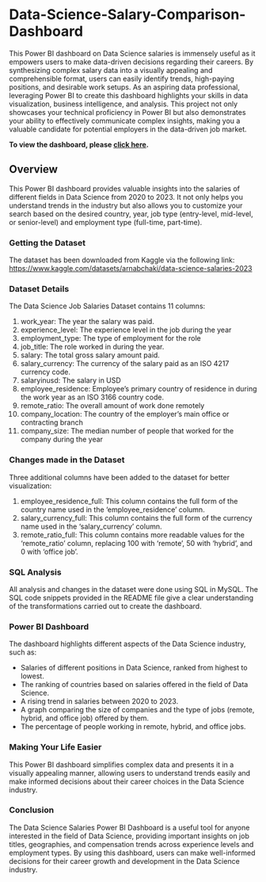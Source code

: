 # Data-Science-Salary-Comparison-Dashboard

 This Power BI dashboard on Data Science salaries is immensely useful as it empowers users to make data-driven decisions regarding their careers. By synthesizing complex salary data into a visually appealing and comprehensible format, users can easily identify trends, high-paying positions, and desirable work setups. As an aspiring data professional, leveraging Power BI to create this dashboard highlights your skills in data visualization, business intelligence, and analysis. This project not only showcases your technical proficiency in Power BI but also demonstrates your ability to effectively communicate complex insights, making you a valuable candidate for potential employers in the data-driven job market.

**To view the dashboard, please <a href="https://app.powerbi.com/view?r=eyJrIjoiZTdlNzExNDktM2RkMi00MzBhLTljYmUtNmQ0Mjc2MzlhNzZlIiwidCI6ImE5ZGQ1OTEwLTZmMTktNDk5My04OGUyLWI0ZGMyZmQyZjhmYSJ9">click here</a>.**


## Overview

This Power BI dashboard provides valuable insights into the salaries of different fields in Data Science from 2020 to 2023. It not only helps you understand trends in the industry but also allows you to customize your search based on the desired country, year, job type (entry-level, mid-level, or senior-level) and employment type (full-time, part-time).

### Getting the Dataset

The dataset has been downloaded from Kaggle via the following link:
https://www.kaggle.com/datasets/arnabchaki/data-science-salaries-2023

### Dataset Details

The Data Science Job Salaries Dataset contains 11 columns:

1. work_year: The year the salary was paid.
2. experience_level: The experience level in the job during the year
3. employment_type: The type of employment for the role
4. job_title: The role worked in during the year.
5. salary: The total gross salary amount paid.
6. salary_currency: The currency of the salary paid as an ISO 4217 currency code.
7. salaryinusd: The salary in USD
8. employee_residence: Employee’s primary country of residence in during the work year as an ISO 3166 country code.
9. remote_ratio: The overall amount of work done remotely
10. company_location: The country of the employer’s main office or contracting branch
11. company_size: The median number of people that worked for the company during the year

### Changes made in the Dataset

Three additional columns have been added to the dataset for better visualization:

1. employee_residence_full: This column contains the full form of the country name used in the ‘employee_residence’ column.
2. salary_currency_full: This column contains the full form of the currency name used in the ‘salary_currency’ column.
3. remote_ratio_full: This column contains more readable values for the ‘remote_ratio’ column, replacing 100 with ‘remote’, 50 with ‘hybrid’, and 0 with ‘office job’.

### SQL Analysis

All analysis and changes in the dataset were done using SQL in MySQL. The SQL code snippets provided in the README file give a clear understanding of the transformations carried out to create the dashboard.

### Power BI Dashboard

The dashboard highlights different aspects of the Data Science industry, such as:

- Salaries of different positions in Data Science, ranked from highest to lowest.
- The ranking of countries based on salaries offered in the field of Data Science.
- A rising trend in salaries between 2020 to 2023.
- A graph comparing the size of companies and the type of jobs (remote, hybrid, and office job) offered by them.
- The percentage of people working in remote, hybrid, and office jobs.

### Making Your Life Easier

This Power BI dashboard simplifies complex data and presents it in a visually appealing manner, allowing users to understand trends easily and make informed decisions about their career choices in the Data Science industry.

### Conclusion

The Data Science Salaries Power BI Dashboard is a useful tool for anyone interested in the field of Data Science, providing important insights on job titles, geographies, and compensation trends across experience levels and employment types. By using this dashboard, users can make well-informed decisions for their career growth and development in the Data Science industry.

